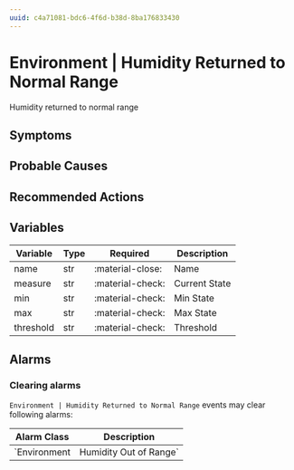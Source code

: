 ```yaml
---
uuid: c4a71081-bdc6-4f6d-b38d-8ba176833430
---
```

# Environment | Humidity Returned to Normal Range

Humidity returned to normal range

## Symptoms

## Probable Causes

## Recommended Actions

## Variables

Variable | Type | Required | Description
--- | --- | --- | ---
name | str | :material-close: | Name
measure | str | :material-check: | Current State
min | str | :material-check: | Min State
max | str | :material-check: | Max State
threshold | str | :material-check: | Threshold

## Alarms

### Clearing alarms

`Environment | Humidity Returned to Normal Range` events may clear following alarms:

Alarm Class | Description
--- | ---
`Environment | Humidity Out of Range` | dispose
